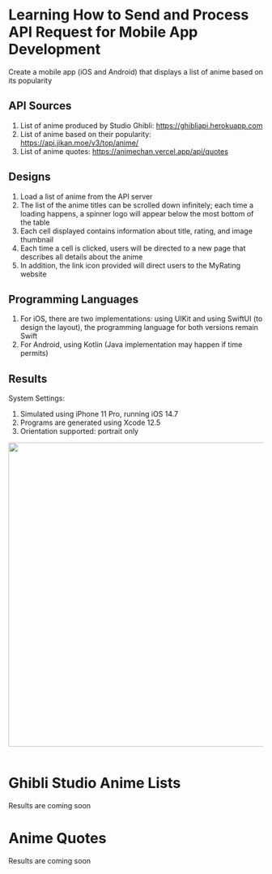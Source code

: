 # Learning How to Send and Process API Request for Mobile App Development #
Create a mobile app (iOS and Android) that displays a list of anime based on its popularity

## API Sources ##
1. List of anime produced by Studio Ghibli: https://ghibliapi.herokuapp.com
2. List of anime based on their popularity: https://api.jikan.moe/v3/top/anime/
3. List of anime quotes: https://animechan.vercel.app/api/quotes

## Designs ##
1. Load a list of anime from the API server
2. The list of the anime titles can be scrolled down infinitely; each time a loading happens, a spinner logo will appear below the most bottom of the table
3. Each cell displayed contains information about title, rating, and image thumbnail
4. Each time a cell is clicked, users will be directed to a new page that describes all details about the anime
5. In addition, the link icon provided will direct users to the MyRating website

## Programming Languages ##
1. For iOS, there are two implementations: using UIKit and using SwiftUI (to design the layout), the programming language for both versions remain Swift
2. For Android, using Kotlin (Java implementation may happen if time permits)

## Results ##
System Settings:
1. Simulated using iPhone 11 Pro, running iOS 14.7
2. Programs are generated using Xcode 12.5
3. Orientation supported: portrait only

<table>
  <tr> <img src="./assets/anime_recommendation_system_iPhone_11_Pro.gif" height="600"> </tr>
</table>

# Ghibli Studio Anime Lists # 
Results are coming soon

# Anime Quotes #
Results are coming soon
